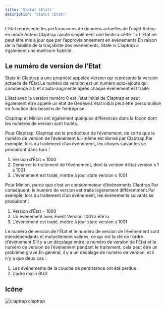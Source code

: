 ```yaml
---
title: 'Statut (État)'
description: 'Statut (État)'
---
```


L’état représente les performances de données actuelles de l’objet Acteur en mode Acteur.Claptrap ajoute simplement une limite à cette：« L’État ne peut être mis à jour que par l’approvisionnement en événements.En raison de la fiabilité de la traçabilité des événements, State in Claptrap a également une meilleure fiabilité.

## Le numéro de version de l’Etat

State in Claptrap a une propriété appelée Version qui représente la version actuelle de l’État.Le numéro de version est un numéro auto-ajouté qui commence à 0 et s’auto-augmente après chaque événement est traité.

L’état avec la version numéro 0 est l’état initial de Claptrap et peut également être appelé un état de Genèse.L’état initial peut être personnalisé en fonction des besoins de l’entreprise.

Claptrap et Minion ont également quelques différences dans la façon dont les numéros de version sont traités.

Pour Claptrap, Claptrap est le producteur de l’événement, de sorte que le numéro de version de l’événement lui-même est donné par Claptrap.Par exemple, lors du traitement d’un événement, les choses suivantes se produiront dans turn：

1. Version d’État = 1000
2. Démarrer le traitement de l’événement, dont la version d’état version s 1 s 1001
3. L’événement est traité, mettre à jour state version s 1001

Pour Minion, parce que c’est un consommateur d’événements Claptrap.Par conséquent, le numéro de version est traité légèrement différemment.Par exemple, lors du traitement d’un événement, les événements suivants se produiront：

1. Version d’État = 1000
2. Un événement avec Event Version 1001 a été lu
3. L’événement est traité, mettre à jour state version s 1001

Le numéro de version de l’État et le numéro de version de l’événement sont interdépendants et mutuellement validés, ce qui est la clé de l’ordre d’événement.S’il y a un décalage entre le numéro de version de l’État et le numéro de version de l’événement pendant le traitement, cela peut être un problème grave.En général, il y a un décalage de numéro de version, et il n’y a que deux cas：

1. Les événements de la couche de persistance ont été perdus
2. Cadre malin BUG

## Icône

![claptrap claptrap](/images/claptrap_icons/state.svg)
